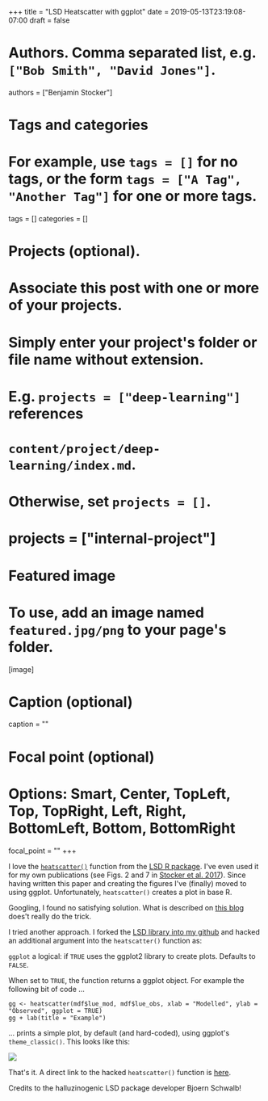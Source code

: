 +++
title = "LSD Heatscatter with ggplot"
date = 2019-05-13T23:19:08-07:00
draft = false

# Authors. Comma separated list, e.g. `["Bob Smith", "David Jones"]`.
authors = ["Benjamin Stocker"]

# Tags and categories
# For example, use `tags = []` for no tags, or the form `tags = ["A Tag", "Another Tag"]` for one or more tags.
tags = []
categories = []

# Projects (optional).
#   Associate this post with one or more of your projects.
#   Simply enter your project's folder or file name without extension.
#   E.g. `projects = ["deep-learning"]` references 
#   `content/project/deep-learning/index.md`.
#   Otherwise, set `projects = []`.
# projects = ["internal-project"]

# Featured image
# To use, add an image named `featured.jpg/png` to your page's folder. 
[image]
  # Caption (optional)
  caption = ""

  # Focal point (optional)
  # Options: Smart, Center, TopLeft, Top, TopRight, Left, Right, BottomLeft, Bottom, BottomRight
  focal_point = ""
+++

I love the [`heatscatter()`](https://www.rdocumentation.org/packages/LSD/versions/4.0-0/topics/heatscatter) function from the [LSD R package](https://cran.r-project.org/web/packages/LSD/index.html). I've even used it for my own publications (see Figs. 2 and 7 in [Stocker et al. 2017](https://nph.onlinelibrary.wiley.com/doi/10.1111/nph.15123)). Since having written this paper and creating the figures I've (finally) moved to using ggplot. Unfortunately, `heatscatter()` creates a plot in base R. 

Googling, I found no satisfying solution. What is described on [this blog](http://auguga.blogspot.com/2015/10/r-heat-scatter-plot.html) does't really do the trick. 

I tried another approach. I forked the [LSD library into my github](https://github.com/stineb/LSD) and hacked an additional argument into the `heatscatter()` function as:

`ggplot` a logical: if `TRUE` uses the ggplot2 library to create plots. Defaults to `FALSE`.

When set to `TRUE`, the function returns a ggplot object. For example the following bit of code ...
```
gg <- heatscatter(mdf$lue_mod, mdf$lue_obs, xlab = "Modelled", ylab = "Observed", ggplot = TRUE)
gg + lab(title = "Example")
```
... prints a simple plot, by default (and hard-coded), using ggplot's `theme_classic()`. This looks like this:

![](/img/ggplot_heatscatter_example.png)

That's it. A direct link to the hacked `heatscatter()` function is [here](https://github.com/stineb/LSD/blob/master/R/LSD.heatscatter.R).

Credits to the halluzinogenic LSD package developer Bjoern Schwalb!